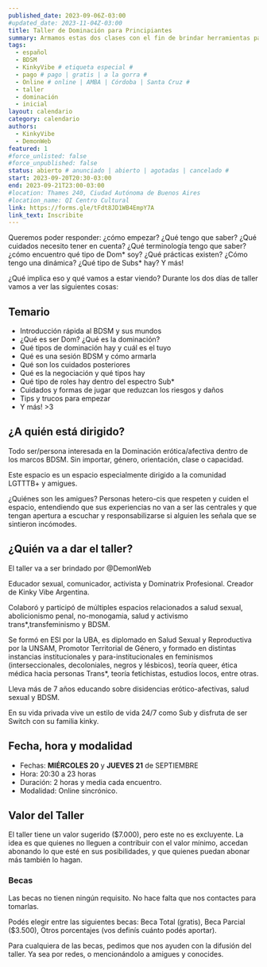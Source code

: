 ```yaml
---
published_date: 2023-09-06Z-03:00
#updated_date: 2023-11-04Z-03:00
title: Taller de Dominación para Principiantes
summary: Armamos estas dos clases con el fin de brindar herramientas para todes aquelles que quieran adentrarse en la Dominación dentro de un marco BDSM.
tags:
  - español
  - BDSM
  - KinkyVibe # etiqueta especial #
  - pago # pago | gratis | a la gorra #
  - Online # online | AMBA | Córdoba | Santa Cruz #
  - taller
  - dominación
  - inicial
layout: calendario
category: calendario
authors:
  - KinkyVibe
  - DemonWeb
featured: 1
#force_unlisted: false
#force_unpublished: false
status: abierto # anunciado | abierto | agotadas | cancelado #
start: 2023-09-20T20:30-03:00
end: 2023-09-21T23:00-03:00
#location: Thames 240, Ciudad Autónoma de Buenos Aires
#location_name: QI Centro Cultural
link: https://forms.gle/tFdt8JD1WB4EmpY7A
link_text: Inscribite
---
```


Queremos poder responder: ¿cómo empezar? ¿Qué tengo que saber? ¿Qué cuidados necesito tener en cuenta? ¿Qué terminología tengo que saber? ¿cómo encuentro qué tipo de Dom* soy? ¿Qué prácticas existen? ¿Cómo tengo una dinámica? ¿Qué tipo de Subs* hay?
Y más!

¿Qué implica eso y qué vamos a estar viendo? Durante los dos días de taller vamos a ver las siguientes cosas:

## Temario

- Introducción rápida al BDSM y sus mundos
- ¿Qué es ser Dom? ¿Qué es la dominación?
- Qué tipos de dominación hay y cuál es el tuyo
- Qué es una sesión BDSM y cómo armarla
- Qué son los cuidados posteriores
- Qué es la negociación y qué tipos hay
- Qué tipo de roles hay dentro del espectro Sub\*
- Cuidados y formas de jugar que reduzcan los riesgos y daños
- Tips y trucos para empezar
- Y más! &gt;3

## ¿A quién está dirigido?

Todo ser/persona interesada en la Dominación erótica/afectiva dentro de los marcos BDSM.
Sin importar, género, orientación, clase o capacidad.

Este espacio es un espacio especialmente dirigido a la comunidad LGTTTB+ y amigues.

¿Quiénes son les amigues? Personas hetero-cis que respeten y cuiden el espacio, entendiendo que sus experiencias no van a ser las centrales y que tengan apertura a escuchar y responsabilizarse si alguien les señala que se sintieron incómodes.

## ¿Quién va a dar el taller?

El taller va a ser brindado por @DemonWeb

Educador sexual, comunicador, activista y Dominatrix Profesional. Creador de Kinky Vibe Argentina.

Colaboró y participó de múltiples espacios relacionados a salud sexual, abolicionismo penal, no-monogamia, salud y activismo trans\*,transfeminismo y BDSM.

Se formó en ESI por la UBA, es diplomado en Salud Sexual y Reproductiva por la UNSAM, Promotor Territorial de Género, y formado en distintas instancias institucionales y para-institucionales en feminismos (interseccionales, decoloniales, negros y lésbicos), teoría queer, ética médica hacia personas Trans\*, teoría fetichistas, estudios locos, entre otras.

Lleva más de 7 años educando sobre disidencias erótico-afectivas, salud sexual y BDSM.

En su vida privada vive un estilo de vida 24/7 como Sub y disfruta de ser Switch con su familia kinky.

## Fecha, hora y modalidad

- Fechas: **MIÉRCOLES 20** y **JUEVES 21** de SEPTIEMBRE
- Hora: 20:30 a 23 horas
- Duración: 2 horas y media cada encuentro.
- Modalidad: Online sincrónico.

## Valor del Taller

El taller tiene un valor sugerido ($7.000), pero este no es excluyente. La idea es que quienes no lleguen a contribuir con el valor mínimo, accedan abonando lo que esté en sus posibilidades, y que quienes puedan abonar más también lo hagan.

### Becas

Las becas no tienen ningún requisito. No hace falta que nos contactes para tomarlas.

Podés elegir entre las siguientes becas: Beca Total (gratis), Beca Parcial ($3.500), Otros porcentajes (vos definís cuánto podés aportar).

Para cualquiera de las becas, pedimos que nos ayuden con la difusión del taller. Ya sea por redes, o mencionándolo a amigues y conocides.
